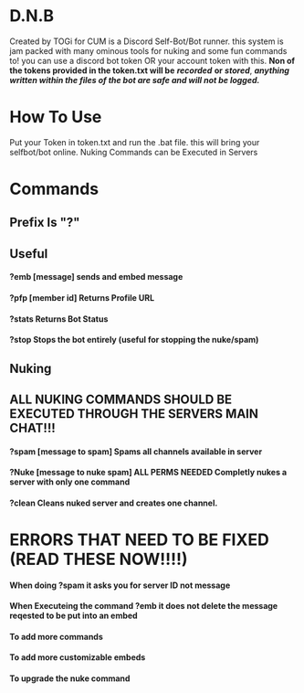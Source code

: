 # D.N.B
Created by TOGi for CUM
is a Discord Self-Bot/Bot runner. this system is jam packed with many ominous tools for nuking and some fun commands to!
you can use a discord bot token OR your account token with this. 
**Non of the tokens provided in the token.txt will be** ***recorded*** **or** ***stored***, ***anything written within the files of the bot are safe and will not be logged.***
# How To Use
Put your Token in token.txt and run the .bat file. this will bring your selfbot/bot online.
Nuking Commands can be Executed in Servers
# Commands
## Prefix Is "?"
## Useful
#### ?emb \[message] sends and embed message
#### ?pfp \[member id] Returns Profile URL
#### ?stats Returns Bot Status
#### ?stop Stops the bot entirely (useful for stopping the nuke/spam)
## Nuking
## ALL NUKING COMMANDS SHOULD BE EXECUTED THROUGH THE SERVERS MAIN CHAT!!!
#### ?spam \[message to spam] Spams all channels available in server
#### ?Nuke \[message to nuke spam] **ALL PERMS NEEDED** Completly nukes a server with only one command
#### ?clean Cleans nuked server and creates one channel.
# ERRORS THAT NEED TO BE FIXED (READ THESE NOW!!!!)
#### When doing ?spam it asks you for server ID not message
#### When Executeing the command ?emb it does not delete the message reqested to be put into an embed
#### To add more commands
#### To add more customizable embeds
#### To upgrade the nuke command
